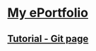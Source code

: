 # [My ePortfolio](https://hsuanhauliu.github.io/)

## [Tutorial - Git page](https://pages.github.com/)
